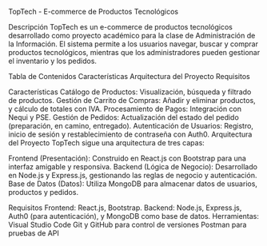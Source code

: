 TopTech - E-commerce de Productos Tecnológicos

Descripción
TopTech es un e-commerce de productos tecnológicos desarrollado como proyecto académico para la clase de Administración de la Información. El sistema permite a los usuarios navegar, buscar y comprar productos tecnológicos, mientras que los administradores pueden gestionar el inventario y los pedidos.

Tabla de Contenidos
Características
Arquitectura del Proyecto
Requisitos

Características
Catálogo de Productos: Visualización, búsqueda y filtrado de productos.
Gestión de Carrito de Compras: Añadir y eliminar productos, y cálculo de totales con IVA.
Procesamiento de Pagos: Integración con Nequi y PSE.
Gestión de Pedidos: Actualización del estado del pedido (preparación, en camino, entregado).
Autenticación de Usuarios: Registro, inicio de sesión y restablecimiento de contraseña con Auth0.
Arquitectura del Proyecto
TopTech sigue una arquitectura de tres capas:

Frontend (Presentación): Construido en React.js con Bootstrap para una interfaz amigable y responsiva.
Backend (Lógica de Negocio): Desarrollado en Node.js y Express.js, gestionando las reglas de negocio y autenticación.
Base de Datos (Datos): Utiliza MongoDB para almacenar datos de usuarios, productos y pedidos.

Requisitos
Frontend: React.js, Bootstrap.
Backend: Node.js, Express.js, Auth0 (para autenticación), y MongoDB como base de datos.
Herramientas:
Visual Studio Code
Git y GitHub para control de versiones
Postman para pruebas de API

